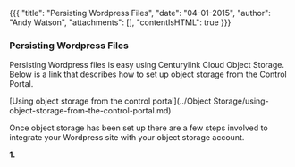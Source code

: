 {{{
  "title": "Persisting Wordpress Files",
  "date": "04-01-2015",
  "author": "Andy Watson",
  "attachments": [],
  "contentIsHTML": true
}}}
<p>
<h3>Persisting Wordpress Files</h3>
</p>
Persisting Wordpress files is easy using Centurylink Cloud Object Storage. Below is a link that describes how to set up object storage from the Control Portal.
<p>
[Using object storage from the control portal](../Object Storage/using-object-storage-from-the-control-portal.md)
</p>
<p>Once object storage has been set up there are a few steps involved to integrate your Wordpress site with your object storage account.</p>
<p><strong>1.</strong>
